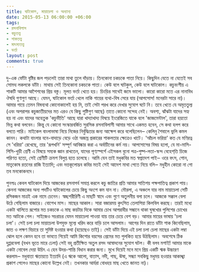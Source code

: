 ```yaml
---
title: ঘাটকোল, মায়াচেলা ও অন্যান্য
date: 2015-05-13 06:00:00 +06:00
tags:
- রসনাবিলাস
- কচুতত্ত্ব
- শাকতত্ত্ব
- মাৎস্যতত্ত্ব
- ভর্তা
layout: post
comments: true
---
```


দু-এক ফোঁটা বৃষ্টির জল পড়লেই তারা মাথা তুলে দাঁড়ায়। তিনকোনা চকচকে পাতা নিয়ে। কিছুদিন যেতে না যেতেই সব সোমত্থ লকলকে ডাঁটা। মাথায় সেই তিনকোনা চকচকে পাতা। কেউ বলে ঘাটকুল, কেউ বলে ঘাটকোল। কচুবংশীয় এ শাকটি আমার আশৈশবের প্রিয় বস্তু। মূলত ভর্তা খেতে হয়। চিংড়ির সাথেই জমে ভালো। কারো কারো মতে এর নানাবিধ ঔষধি গুণাগুণ আছে। যেমন, ঘাটকোল ভর্তা খেলে নাকি গায়ের ব্যথা-বিষ সেরে যায় (আপসোস! মনেরটা সারে না)। আমার গায়ে তেমন বিষব্যথা কোনোকালেই হয় নি, তাই সেটা পরখ করে দেখার সুযোগ ঘটে নি। তবে খেতে যে অমৃততুল্য (এবং অপরাপর কচুজাতীয়দের মত এরও যে কিছু পুষ্টিগুণ আছে) তাতে কোনো সন্দেহ নেই। অবশ্য, ঝাঁঝটা যাদের সহ্য হয় না এবং যাদের অহেতুক 'কচুভীতি' আছে  যারা খাদ্যাখাদ্য বিষয়ে ইংরেজিতে যাকে বলে 'জাজমেন্টাল', তারা হয়তো ভিন্ন কথা বলবেন। কিন্তু যে কোনো সংস্কারবর্জিত সুরসিক রসনাবিলাসী আমার সাথে একমত হবেন, সে কথা হলপ করে বলতে পারি। মাইকেল বাংলাভাষা নিয়ে নিজের নির্বুদ্ধিতার জন্য আক্ষেপ করে বলেছিলেন‒ কেলিনু শৈবালে ভুলি কমল কানন। কথাটা বাংলার বনে-বাদাড়ে বেড়ে ওঠা অজস্র প্রকারের শাকলতার ক্ষেত্রেও খাটে। 'আঁচল ভরিয়া' কত যে মণিরত্ন সে 'ধরিয়া' রেখেছে, তার 'রূপখনি' সম্পূর্ণ আবিষ্কার করা এ অর্বাচীনের কর্ম নয়। আপসোসের বিষয় হলো, যে মা-মাসি-পিসি-খুড়ী শ্রেণী এ বিষয়ে সম্যক জ্ঞান রাখতেন, যাদের পূণ্যস্পর্শে এইসকল বুনো পত্র-পুষ্প-লতা-স্কন্দ বেহেশ্‌তি চিজে পরিণত হতো, সেই শ্রেণীটি ক্রমশ বিলুপ্ত হতে চলেছে। আমি যেন তাই মধুকবির মত স্বপ্নাদেশ পাই‒ ওরে বৎস, শোন, মাতৃকোষ রতনের রাজি ইত্যাদি; এবং দত্তকূলোদ্ভব কবির মতই সেই আদেশ মাথা পেতে নিয়ে বলি‒ মধুহীন কোরো না গো তব মনকোকনদে।

পুনশ্চঃ কেবল ঘাটকোল দিয়ে আজকের রসনাপর্ব সমাপ্ত করলে কচু জাতির প্রতি আমার সাতিশয় পক্ষপাতিত্ব প্রকাশ পায়। কেননা আজকের অন্য পদটিও ঘাটকোলের চেয়ে কিছু অংশে কম যান না। মৌরলা, এ অঞ্চলে যার নাম মায়াচেলা সেটি রসিকজন মাত্রই এক নামে চেনেন। স্বচ্ছশরীরিণী এ মাছটি স্বাদে এবং গুণে অতুলনীয় বলা চলে। আজকে সক্কাল বেলা উঠে গেছিলাম বাজারে। বোশেখ মাস। মাছের আকাল। সারা বজারময় কুৎসিত তেলাপিয়া কিলবিল করছে। তারই মধ্যে একটা থালিতে রূপোর মত চকচকে এ মাছ কয়টার দিকে আমার চোখ আপরাধীর সন্ধানে থাকা ঘুষখোর পুলিশের চোখের মত আটকে গেল। সাইজেও সচরাচর যেমন মায়াচেলা পাওয়া যায় তার চেয়ে বেশ বড়। আমার মায়ের ভাষায় 'চলা চলা'। সেই চলা চলা মায়াচেলা উপযুক্ত মূল্যে খরিদ করে বাড়ি চলে আসলাম। আগের দিন রাতে ডাঁটা শাক কিনেছিলাম, জাত ও লক্ষণ বিচারে তা সুমিষ্ট হওয়ার কথা (হয়েছেও তাই)। সেই ডাঁটা দিয়ে এই চলা চলা চেলা মাছের একটা লম্বা ঝোল হলে কেমন হবে তা ভাবতে গিয়েই আমি কিশোর বয়সের প্রেমের মত পুলকিত হয়ে উঠছিলাম। অবশেষে ঠিক দুপ্পরবেলা (যখন ভূতে মারে ঢেলা) সেই বহু প্রতীক্ষিত অতুল রসদ আস্বাদনের সুযোগ ঘটল। কী বলব মশাই! আমার মাকে একটা নোবেল দেয়া উচিৎ এ হেন উদর-শান্তি বিধান করার জন্য। মুখে দিয়েই মনে মনে প্রিয় একটি ঋক উচ্চারণ করলাম‒ মধুবাতা ঋতায়তে ইত্যাদি (এ ঋকে আলো, বাতাস, নদী, গাছ, ঊষা, সন্ধ্যা সবকিছু মধুময় হওয়ার আকাঙ্খা প্রকাশ পেলেও মাছের কোনো উল্লেখ নেই। তখনকার আর্যরা বোধহয় মাছ খেতে জানত না)।
